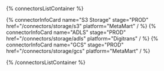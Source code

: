 {% connectorsListContainer %}

{% connectorInfoCard name="S3 Storage" stage="PROD" href="/connectors/storage/s3" platform="MetaMart" / %}
{% connectorInfoCard name="ADLS" stage="PROD" href="/connectors/storage/adls" platform="Digitrans" / %}
{% connectorInfoCard name="GCS" stage="PROD" href="/connectors/storage/gcs" platform="MetaMart" / %}

{% /connectorsListContainer %}